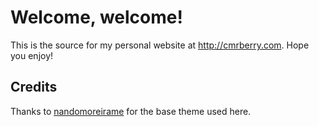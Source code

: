 # Welcome, welcome!

This is the source for my personal website at http://cmrberry.com. Hope you enjoy!

## Credits

Thanks to [nandomoreirame](https://github.com/nandomoreirame/end2end) for the base theme used here.
